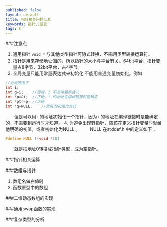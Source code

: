 ```yaml
---
published: false
layout: default
title: 指针相关问题汇总
keywords: 指针,C语言
tags: C
---
```


###注意点

1. 通用指针 `void *` 与其他类型指针可隐式转换，不需用类型转换运算符。
2. 指针是用来存储地址值的，所以指针的大小与平台有关。64bit平台，指针变量占8字节，32bit平台，占4字节。
3. 全局变量只能用常量表达式来初始化,不能用普通变量初始化。例如

```cpp
//全局范围下
int i;
int g=i;	//错误，i 不是常量表达式
int *p=&i;	//正确，i 的地址在编译链接时能确定
int *ptr=p;	//正确
int *q=NULL;	//常用的初始化方式
```

　　但是可以用 i 的地址初始化一个指针，因为 i 的地址在编译链接时是能确定的，不需要到运行时才知道。
4. 为避免出现野指针，应该在定义指针变量时就给他明确的初值，或者初始化为NULL 。
　　NULL 在stddef.h 中的定义如下：
```cpp
#define NULL ((void *)0)
```
　　就是把地址0转换成指针类型，成为空指针。

###指针相关运算
　　

###数组与指针
1. 数组名做右值时
2. 函数原型中的数组

###二维动态数组的实现

###通用swap函数的实现

###复杂类型的分析

